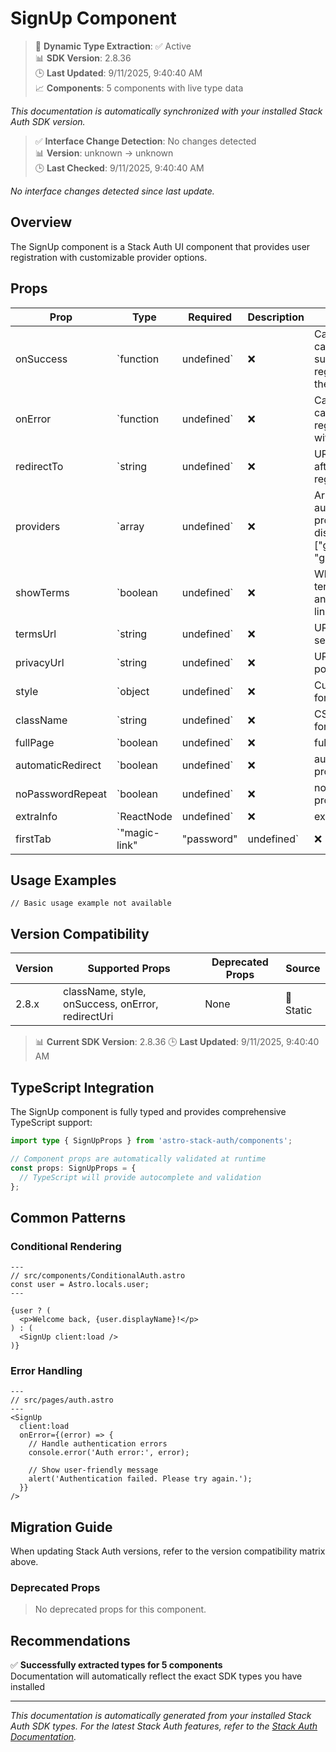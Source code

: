 # SignUp Component

> 🔄 **Dynamic Type Extraction**: ✅ Active  
> 📊 **SDK Version**: 2.8.36  
> 🕒 **Last Updated**: 9/11/2025, 9:40:40 AM  
> 📈 **Components**: 5 components with live type data

*This documentation is automatically synchronized with your installed Stack Auth SDK version.*

> ✅ **Interface Change Detection**: No changes detected  
> 📊 **Version**: unknown → unknown  
> 🕒 **Last Checked**: 9/11/2025, 9:40:40 AM

*No interface changes detected since last update.*

## Overview

The SignUp component is a Stack Auth UI component that provides user registration with customizable provider options.



## Props

| Prop | Type | Required | Description | Source |
|------|------|----------|-------------|--------|
| onSuccess | `function | undefined` | ❌ | Callback function called on successful registration with the new user | 📝 Static |
| onError | `function | undefined` | ❌ | Callback function called when registration fails with error details | 📝 Static |
| redirectTo | `string | undefined` | ❌ | URL to redirect to after successful registration | 📝 Static |
| providers | `array | undefined` | ❌ | Array of authentication providers to display (e.g., ["google", "github"]) | 📝 Static |
| showTerms | `boolean | undefined` | ❌ | Whether to show terms of service and privacy policy links | 📝 Static |
| termsUrl | `string | undefined` | ❌ | URL to terms of service page | 📝 Static |
| privacyUrl | `string | undefined` | ❌ | URL to privacy policy page | 📝 Static |
| style | `object | undefined` | ❌ | Custom CSS styles for the component | 📝 Static |
| className | `string | undefined` | ❌ | CSS class name for custom styling | 📝 Static |
| fullPage | `boolean | undefined` | ❌ | fullPage property | 🔄 Dynamic |
| automaticRedirect | `boolean | undefined` | ❌ | automaticRedirect property | 🔄 Dynamic |
| noPasswordRepeat | `boolean | undefined` | ❌ | noPasswordRepeat property | 🔄 Dynamic |
| extraInfo | `ReactNode | undefined` | ❌ | extraInfo property | 🔄 Dynamic |
| firstTab | `"magic-link" | "password" | undefined` | ❌ | firstTab property | 🔄 Dynamic |

## Usage Examples

```astro
// Basic usage example not available
```

## Version Compatibility

| Version | Supported Props | Deprecated Props | Source |
|---------|-----------------|------------------|--------|
| 2.8.x | className, style, onSuccess, onError, redirectUri | None | 📝 Static |

> 📊 **Current SDK Version**: 2.8.36
> 🕒 **Last Updated**: 9/11/2025, 9:40:40 AM


## TypeScript Integration

The SignUp component is fully typed and provides comprehensive TypeScript support:

```typescript
import type { SignUpProps } from 'astro-stack-auth/components';

// Component props are automatically validated at runtime
const props: SignUpProps = {
  // TypeScript will provide autocomplete and validation
};
```

## Common Patterns

### Conditional Rendering

```astro
---
// src/components/ConditionalAuth.astro
const user = Astro.locals.user;
---

{user ? (
  <p>Welcome back, {user.displayName}!</p>
) : (
  <SignUp client:load />
)}
```

### Error Handling

```astro
---
// src/pages/auth.astro
---
<SignUp
  client:load
  onError={(error) => {
    // Handle authentication errors
    console.error('Auth error:', error);
    
    // Show user-friendly message
    alert('Authentication failed. Please try again.');
  }}
/>
```

## Migration Guide

When updating Stack Auth versions, refer to the version compatibility matrix above. 

### Deprecated Props

> No deprecated props for this component.


## Recommendations

✅ **Successfully extracted types for 5 components**  
Documentation will automatically reflect the exact SDK types you have installed



---

*This documentation is automatically generated from your installed Stack Auth SDK types. For the latest Stack Auth features, refer to the [Stack Auth Documentation](https://docs.stack-auth.com/).*
